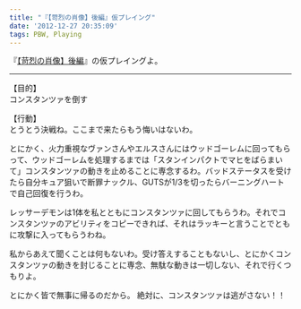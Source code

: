 ```yaml
---
title: "『【苛烈の肖像】後編』仮プレイング"
date: '2012-12-27 20:35:09'
tags: PBW, Playing
---
```


『[【苛烈の肖像】後編](http://t-walker.jp/eb/adventure/op.cgi?sceid=13411)』の仮プレイングよ。

****

【目的】  
コンスタンツァを倒す

【行動】  
とうとう決戦ね。ここまで来たらもう悔いはないわ。

とにかく、火力重視なヴァンさんやエルスさんにはウッドゴーレムに回ってもらって、ウッドゴーレムを処理するまでは「スタンインパクトでマヒをばらまいて」コンスタンツァの動きを止めることに専念するわ。バッドステータスを受けたら自分キュア狙いで断罪ナックル、GUTSが1/3を切ったらバーニングハートで自己回復を行うわ。

レッサーデモンは1体を私とともにコンスタンツァに回してもらうわ。それでコンスタンツァのアビリティをコピーできれば、それはラッキーと言うことでともに攻撃に入ってもらうわね。

私からあえて聞くことは何もないわ。受け答えすることもないし、とにかくコンスタンツァの動きを封じることに専念、無駄な動きは一切しない、それで行くつもりよ。

とにかく皆で無事に帰るのだから。
絶対に、コンスタンツァは逃がさない！！
